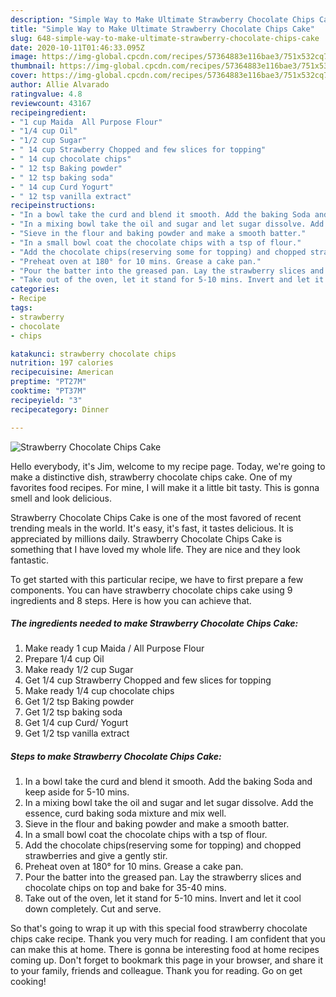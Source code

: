 ```yaml
---
description: "Simple Way to Make Ultimate Strawberry Chocolate Chips Cake"
title: "Simple Way to Make Ultimate Strawberry Chocolate Chips Cake"
slug: 648-simple-way-to-make-ultimate-strawberry-chocolate-chips-cake
date: 2020-10-11T01:46:33.095Z
image: https://img-global.cpcdn.com/recipes/57364883e116bae3/751x532cq70/strawberry-chocolate-chips-cake-recipe-main-photo.jpg
thumbnail: https://img-global.cpcdn.com/recipes/57364883e116bae3/751x532cq70/strawberry-chocolate-chips-cake-recipe-main-photo.jpg
cover: https://img-global.cpcdn.com/recipes/57364883e116bae3/751x532cq70/strawberry-chocolate-chips-cake-recipe-main-photo.jpg
author: Allie Alvarado
ratingvalue: 4.8
reviewcount: 43167
recipeingredient:
- "1 cup Maida  All Purpose Flour"
- "1/4 cup Oil"
- "1/2 cup Sugar"
- " 14 cup Strawberry Chopped and few slices for topping"
- " 14 cup chocolate chips"
- " 12 tsp Baking powder"
- " 12 tsp baking soda"
- " 14 cup Curd Yogurt"
- " 12 tsp vanilla extract"
recipeinstructions:
- "In a bowl take the curd and blend it smooth. Add the baking Soda and keep aside for 5-10 mins."
- "In a mixing bowl take the oil and sugar and let sugar dissolve. Add the essence, curd baking soda mixture and mix well."
- "Sieve in the flour and baking powder and make a smooth batter."
- "In a small bowl coat the chocolate chips with a tsp of flour."
- "Add the chocolate chips(reserving some for topping) and chopped strawberries and give a gently stir."
- "Preheat oven at 180° for 10 mins. Grease a cake pan."
- "Pour the batter into the greased pan. Lay the strawberry slices and chocolate chips on top and bake for 35-40 mins."
- "Take out of the oven, let it stand for 5-10 mins. Invert and let it cool down completely. Cut and serve."
categories:
- Recipe
tags:
- strawberry
- chocolate
- chips

katakunci: strawberry chocolate chips 
nutrition: 197 calories
recipecuisine: American
preptime: "PT27M"
cooktime: "PT37M"
recipeyield: "3"
recipecategory: Dinner

---
```



![Strawberry Chocolate Chips Cake](https://img-global.cpcdn.com/recipes/57364883e116bae3/751x532cq70/strawberry-chocolate-chips-cake-recipe-main-photo.jpg)

Hello everybody, it's Jim, welcome to my recipe page. Today, we're going to make a distinctive dish, strawberry chocolate chips cake. One of my favorites food recipes. For mine, I will make it a little bit tasty. This is gonna smell and look delicious.

Strawberry Chocolate Chips Cake is one of the most favored of recent trending meals in the world. It's easy, it's fast, it tastes delicious. It is appreciated by millions daily. Strawberry Chocolate Chips Cake is something that I have loved my whole life. They are nice and they look fantastic.




To get started with this particular recipe, we have to first prepare a few components. You can have strawberry chocolate chips cake using 9 ingredients and 8 steps. Here is how you can achieve that.

<!--inarticleads1-->

##### The ingredients needed to make Strawberry Chocolate Chips Cake:

1. Make ready 1 cup Maida / All Purpose Flour
1. Prepare 1/4 cup Oil
1. Make ready 1/2 cup Sugar
1. Get  1/4 cup Strawberry Chopped and few slices for topping
1. Make ready  1/4 cup chocolate chips
1. Get  1/2 tsp Baking powder
1. Get  1/2 tsp baking soda
1. Get  1/4 cup Curd/ Yogurt
1. Get  1/2 tsp vanilla extract




<!--inarticleads2-->

##### Steps to make Strawberry Chocolate Chips Cake:

1. In a bowl take the curd and blend it smooth. Add the baking Soda and keep aside for 5-10 mins.
1. In a mixing bowl take the oil and sugar and let sugar dissolve. Add the essence, curd baking soda mixture and mix well.
1. Sieve in the flour and baking powder and make a smooth batter.
1. In a small bowl coat the chocolate chips with a tsp of flour.
1. Add the chocolate chips(reserving some for topping) and chopped strawberries and give a gently stir.
1. Preheat oven at 180° for 10 mins. Grease a cake pan.
1. Pour the batter into the greased pan. Lay the strawberry slices and chocolate chips on top and bake for 35-40 mins.
1. Take out of the oven, let it stand for 5-10 mins. Invert and let it cool down completely. Cut and serve.




So that's going to wrap it up with this special food strawberry chocolate chips cake recipe. Thank you very much for reading. I am confident that you can make this at home. There is gonna be interesting food at home recipes coming up. Don't forget to bookmark this page in your browser, and share it to your family, friends and colleague. Thank you for reading. Go on get cooking!
